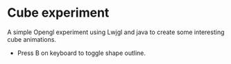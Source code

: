 # Cube experiment #

A simple Opengl experiment using Lwjgl and java to create some interesting cube animations.

* Press B on keyboard to toggle shape outline.